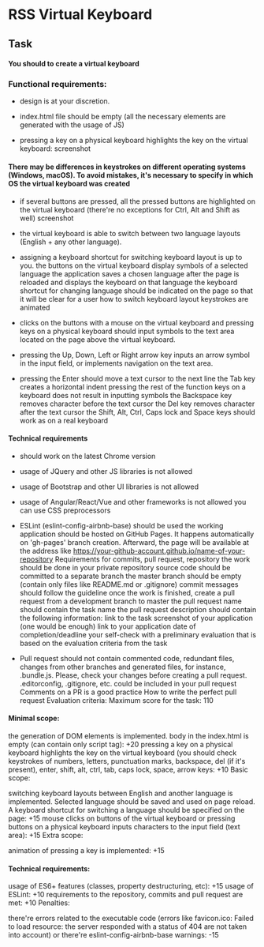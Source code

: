 # RSS Virtual Keyboard

## Task

#### You should to create a virtual keyboard

### Functional requirements:

- design is at your discretion.

- index.html file should be empty (all the necessary elements are generated with the usage of JS)

- pressing a key on a physical keyboard highlights the key on the virtual keyboard: screenshot

#### There may be differences in keystrokes on different operating systems (Windows, macOS). To avoid mistakes, it's necessary to specify in which OS the virtual keyboard was created

- if several buttons are pressed, all the pressed buttons are highlighted on the virtual keyboard (there're no exceptions for Ctrl, Alt and Shift as well) screenshot

- the virtual keyboard is able to switch between two language layouts (English + any other language).

- assigning a keyboard shortcut for switching keyboard layout is up to you.
  the buttons on the virtual keyboard display symbols of a selected language
  the application saves a chosen language after the page is reloaded and displays the keyboard on that language
  the keyboard shortcut for changing language should be indicated on the page so that it will be clear for a user how to switch keyboard layout
  keystrokes are animated

- clicks on the buttons with a mouse on the virtual keyboard and pressing keys on a physical keyboard should input symbols to the text area located on the page above the virtual keyboard.

- pressing the Up, Down, Left or Right arrow key inputs an arrow symbol in the input field, or implements navigation on the text area.
- pressing the Enter should move a text cursor to the next line
  the Tab key creates a horizontal indent
  pressing the rest of the function keys on a keyboard does not result in inputting symbols
  the Backspace key removes character before the text cursor
  the Del key removes character after the text cursor
  the Shift, Alt, Ctrl, Caps lock and Space keys should work as on a real keyboard

#### Technical requirements

- should work on the latest Chrome version
- usage of JQuery and other JS libraries is not allowed
- usage of Bootstrap and other UI libraries is not allowed
- usage of Angular/React/Vue and other frameworks is not allowed
  you can use CSS preprocessors
- ESLint (eslint-config-airbnb-base) should be used
  the working application should be hosted on GitHub Pages. It happens automatically on 'gh-pages' branch creation. Afterward, the page will be available at the address like https://your-github-account.github.io/name-of-your-repository
  Requirements for commits, pull request, repository
  the work should be done in your private repository
  source code should be committed to a separate branch
  the master branch should be empty (contain only files like README.md or .gitignore)
  commit messages should follow the guideline
  once the work is finished, create a pull request from a development branch to master
  the pull request name should contain the task name
  the pull request description should contain the following information:
  link to the task
  screenshot of your application (one would be enough)
  link to your application
  date of completion/deadline
  your self-check with a preliminary evaluation that is based on the evaluation criteria from the task

- Pull request should not contain commented code, redundant files, changes from other branches and generated files, for instance, .bundle.js. Please, check your changes before creating a pull request. .editorconfig, .gitignore, etc. could be included in your pull request
  Comments on a PR is a good practice
  How to write the perfect pull request
  Evaluation criteria:
  Maximum score for the task: 110

#### Minimal scope:

the generation of DOM elements is implemented. body in the index.html is empty (can contain only script tag): +20
pressing a key on a physical keyboard highlights the key on the virtual keyboard (you should check keystrokes of numbers, letters, punctuation marks, backspace, del (if it's present), enter, shift, alt, ctrl, tab, caps lock, space, arrow keys: +10
Basic scope:

switching keyboard layouts between English and another language is implemented. Selected language should be saved and used on page reload. A keyboard shortcut for switching a language should be specified on the page: +15
mouse clicks on buttons of the virtual keyboard or pressing buttons on a physical keyboard inputs characters to the input field (text area): +15
Extra scope:

animation of pressing a key is implemented: +15

#### Technical requirements:

usage of ES6+ features (classes, property destructuring, etc): +15
usage of ESLint: +10
requirements to the repository, commits and pull request are met: +10
Penalties:

there're errors related to the executable code (errors like favicon.ico: Failed to load resource: the server responded with a status of 404 are not taken into account) or there're eslint-config-airbnb-base warnings: -15
